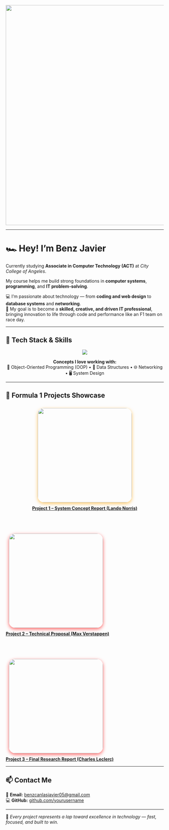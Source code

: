 <!-- INTRO VIDEO / HEADER -->
<p align="center">
  <img src="https://media.tenor.com/zZm3P1lClYIAAAAd/f1-formula1.gif" width="700" />
</p>

---

# 🏎️ Hey! I’m **Benz Javier**
Currently studying **Associate in Computer Technology (ACT)** at *City College of Angeles*.

My course helps me build strong foundations in **computer systems**, **programming**, and **IT problem-solving**.

💻 I’m passionate about technology — from **coding and web design** to **database systems** and **networking**.  
🏁 My goal is to become a **skilled, creative, and driven IT professional**, bringing innovation to life through code and performance like an F1 team on race day.

---

## 🧰 Tech Stack & Skills

<p align="center">
  <img src="https://skillicons.dev/icons?i=java,python,javascript,html,css,git,github,vscode,netbeans&theme=light" />
</p>

<p align="center">
  <b>Concepts I love working with:</b><br>
  🧱 Object-Oriented Programming (OOP) • 🧮 Data Structures • 🌐 Networking • 🖥️ System Design
</p>

---

## 🏁 Formula 1 Projects Showcase

<p align="center">

<!-- Project 1 – Lando Norris -->
<a href="https://docs.google.com/document/d/1_pft0aV4S7Varn34J7FPCqVZyPM1mMrgYIg4trXhZKo/edit?usp=drivesdk" target="_blank">
  <img src="https://64.media.tumblr.com/c296b65b45c6fe52e3e0cae3db7be5a5/9958f4438a3896f2-f9/s640x960/346cea518cdf282f0f8c5c8ecf796895f7b5a984.gif"
       width="300"
       style="border-radius:20px; box-shadow:0 4px 12px rgba(255,165,0,0.6); margin:10px;">
  <br><b>Project 1 – System Concept Report (Lando Norris)</b>
</a>

<br><br>

<!-- Project 2 – Max Verstappen -->
<a href="https://docs.google.com/document/d/1CTLuepA-ARNKHA8OoR0z8Yapa-OmhtKpPawICcqWa_A/edit?usp=sharing" target="_blank">
  <img src="https://media.tenor.com/tg28WEO2hLoAAAAM/f1-pitstop.gif"
       width="300"
       style="border-radius:20px; box-shadow:0 4px 12px rgba(255,0,0,0.6); margin:10px;">
  <br><b>Project 2 – Technical Proposal (Max Verstappen)</b>
</a>

<br><br>

<!-- Project 3 – Charles Leclerc -->
<a href="https://docs.google.com/document/d/1TM05XjqK8tfkRDAfzmLQVk6TVrSO7-yDHLqnjbD41R4/edit?usp=drivesdk" target="_blank">
  <img src="https://i.makeagif.com/media/11-14-2023/ylEnIn.gif"
       width="300"
       style="border-radius:20px; box-shadow:0 4px 12px rgba(255,0,0,0.6); margin:10px;">
  <br><b>Project 3 – Final Research Report (Charles Leclerc)</b>
</a>

</p>

---

## 📫 Contact Me

📧 **Email:** [benzcanlasjavier05@gmail.com](mailto:benzcanlasjavier05@gmail.com)  
💻 **GitHub:** [github.com/yourusername](https://github.com/yourusername)

---

🏁 *Every project represents a lap toward excellence in technology — fast, focused, and built to win.*
